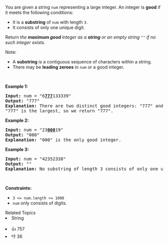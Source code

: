 <p>You are given a string <code>num</code> representing a large integer. An integer is <strong>good</strong> if it meets the following conditions:</p>

<ul> 
 <li>It is a <strong>substring</strong> of <code>num</code> with length <code>3</code>.</li> 
 <li>It consists of only one unique digit.</li> 
</ul>

<p>Return <em>the <strong>maximum good </strong>integer as a <strong>string</strong> or an empty string </em><code>""</code><em> if no such integer exists</em>.</p>

<p>Note:</p>

<ul> 
 <li>A <strong>substring</strong> is a contiguous sequence of characters within a string.</li> 
 <li>There may be <strong>leading zeroes</strong> in <code>num</code> or a good integer.</li> 
</ul>

<p>&nbsp;</p> 
<p><strong class="example">Example 1:</strong></p>

<pre>
<strong>Input:</strong> num = "6<strong><u>777</u></strong>133339"
<strong>Output:</strong> "777"
<strong>Explanation:</strong> There are two distinct good integers: "777" and "333".
"777" is the largest, so we return "777".
</pre>

<p><strong class="example">Example 2:</strong></p>

<pre>
<strong>Input:</strong> num = "23<strong><u>000</u></strong>19"
<strong>Output:</strong> "000"
<strong>Explanation:</strong> "000" is the only good integer.
</pre>

<p><strong class="example">Example 3:</strong></p>

<pre>
<strong>Input:</strong> num = "42352338"
<strong>Output:</strong> ""
<strong>Explanation:</strong> No substring of length 3 consists of only one unique digit. Therefore, there are no good integers.
</pre>

<p>&nbsp;</p> 
<p><strong>Constraints:</strong></p>

<ul> 
 <li><code>3 &lt;= num.length &lt;= 1000</code></li> 
 <li><code>num</code> only consists of digits.</li> 
</ul>

<div><div>Related Topics</div><div><li>String</li></div></div><br><div><li>👍 757</li><li>👎 36</li></div>